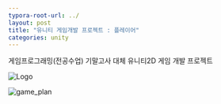 ```yaml
---
typora-root-url: ../
layout: post
title: "유니티 게임개발 프로젝트 : 플레이어"
categories: unity
---
```


게임프로그래밍(전공수업) 기말고사 대체 유니티2D 게임 개발 프로젝트






![Logo](https://user-images.githubusercontent.com/117446950/202838601-99c9cb26-91cc-408e-b3d2-55ec48d71892.png)


![game_plan](https://user-images.githubusercontent.com/117446950/202851240-abac5cf7-7341-417f-b9fd-7f94d7e73929.PNG)

